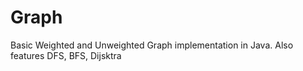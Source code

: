 Graph
=====
Basic Weighted and Unweighted Graph implementation in Java.
Also features DFS, BFS, Dijsktra
